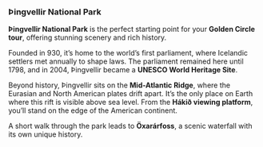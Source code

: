 ### Þingvellir National Park

<!--The **Þingvellir National Park** is the best place to start this tour on the **Golden Circle**. The park stuns both by its beauty and history. 

In fact, this is where was founded the very first parliament in the world, in 930. The Icelandic settlers, used to convene here once a year to discuss the laws of Iceland and pass them between the different settlements. The parliament was located in Þingvellir until 1798 and became **World Heritage in 2004**.

But this fascinating history is not the only reason to enjoy your visit of **Þingvellir National Park**. As you may know, Iceland is being **torn by two diverging tectonic plates**: The Eurasian plate and the North-American plate. This division is called the North-Atlantic ridge and runs under the ocean. There is only one place on earth where you can see it above sea level: in **Þingvellir**. As you will be standing on the viewing platform of Hákið, you will be literrally standing on the edge of the american continent.

Later, after a short walk through the park, we will visit the waterfall: **Öxarárfoss**, which also has an interesting story.-->

**Þingvellir National Park** is the perfect starting point for your **Golden Circle tour**, offering stunning scenery and rich history.

Founded in 930, it’s home to the world’s first parliament, where Icelandic settlers met annually to shape laws. The parliament remained here until 1798, and in 2004, Þingvellir became a **UNESCO World Heritage Site**.

Beyond history, Þingvellir sits on the **Mid-Atlantic Ridge**, where the Eurasian and North American plates drift apart. It’s the only place on Earth where this rift is visible above sea level. From the **Hákið viewing platform**, you’ll stand on the edge of the American continent.

A short walk through the park leads to **Öxarárfoss**, a scenic waterfall with its own unique history.
